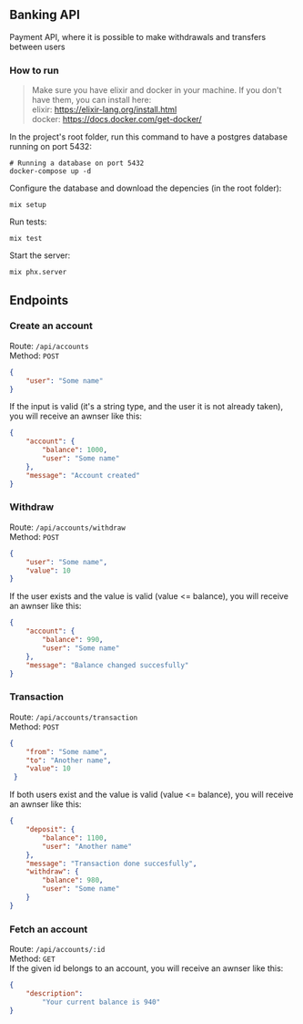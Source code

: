 ## Banking API

Payment API, where it is possible to make withdrawals and transfers between users

### How to run

> Make sure you have elixir and docker in your machine. If you don't have them, you can install here: <br>
elixir:  https://elixir-lang.org/install.html <br>
docker: https://docs.docker.com/get-docker/ <br>

In the project's root folder, run this command to have a postgres database running on port 5432:
```
# Running a database on port 5432
docker-compose up -d
``` 

Configure the database and download the depencies (in the root folder):
```
mix setup
```

Run tests:
```
mix test
```

Start the server:
```
mix phx.server
```
## Endpoints
### Create an account

Route: `/api/accounts`<br>
Method: `POST`
```json
{
	"user": "Some name" 
}
```

If the input is valid (it's a string type, and the user it is not already taken), you will receive an awnser like this:

```json
{
    "account": {
        "balance": 1000,
        "user": "Some name"
    },
    "message": "Account created"
}
```

### Withdraw
Route: `/api/accounts/withdraw`<br>
Method: `POST`

```json
{
	"user": "Some name",
	"value": 10
}
```

If the user exists and the value is valid (value <= balance), you will receive an awnser like this:

```json
{
    "account": {
        "balance": 990,
        "user": "Some name"
    },
    "message": "Balance changed succesfully"
}
```

### Transaction
Route: `/api/accounts/transaction`<br>
Method: `POST`

```json
{
    "from": "Some name",
    "to": "Another name",
    "value": 10
 }
```
If both users exist and the value is valid (value <= balance), you will receive an awnser like this:

```json
{
    "deposit": {
        "balance": 1100,
        "user": "Another name"
    },
    "message": "Transaction done succesfully",
    "withdraw": {
        "balance": 980,
        "user": "Some name"
    }
}
```
### Fetch an account
Route: `/api/accounts/:id` <br>
Method: `GET` <br>
If the given id belongs to an account, you will receive an awnser like this:
```json
{
	"description":
		"Your current balance is 940"
}
```
